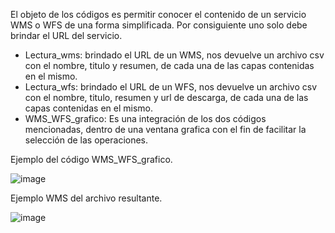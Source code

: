 El objeto de los códigos es permitir conocer el contenido de un servicio WMS o WFS de una forma simplificada. Por consiguiente uno solo debe brindar el URL del servicio. 

*	Lectura_wms: brindado el URL de un WMS, nos devuelve un archivo csv con el nombre, titulo y resumen, de cada una de las capas contenidas en el mismo.
*	Lectura_wfs: brindado el URL de un WFS, nos devuelve un archivo csv con el nombre, titulo, resumen y url de descarga, de cada una de las capas contenidas en el mismo.
*	WMS_WFS_grafico: Es una integración de los dos códigos mencionadas, dentro de una ventana grafica con el fin de facilitar la selección de las operaciones.

Ejemplo del código WMS_WFS_grafico.

![image](https://github.com/pmatiasn/lectura_wms_wfs/assets/83612209/b220dbe4-7820-43a0-8a1b-c28c84e82b27)

Ejemplo WMS del archivo resultante.

![image](https://github.com/pmatiasn/lectura_wms_wfs/assets/83612209/284d48e2-fea0-470e-b994-148d52c61ee8)
